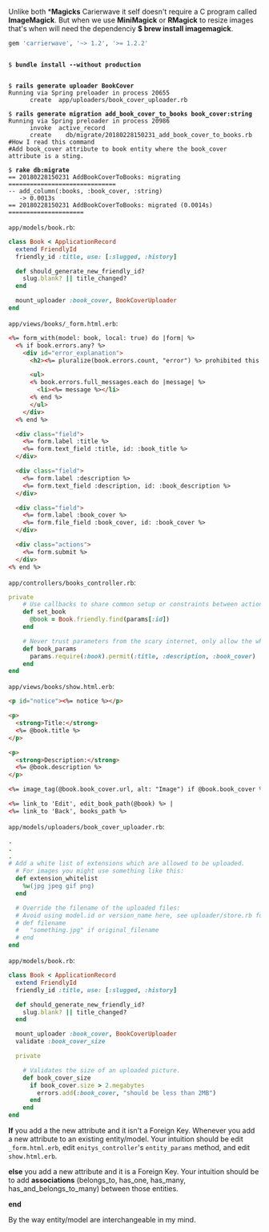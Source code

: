 Unlike both ***Magicks** Carierwave it self doesn't require a C program called **ImageMagick**. But when we use **MiniMagick** or **RMagick** to resize images that's when will need the dependenciy **$ brew install imagemagick**.

```ruby
gem 'carrierwave', '~> 1.2', '>= 1.2.2'
```
<pre><code>
$ <b>bundle install --without production</b>


$ <b>rails generate uploader BookCover</b>
Running via Spring preloader in process 20655
      create  app/uploaders/book_cover_uploader.rb

$ <b>rails generate migration add_book_cover_to_books book_cover:string</b>
Running via Spring preloader in process 20986
      invoke  active_record
      create    db/migrate/20180228150231_add_book_cover_to_books.rb
#How I read this command
#Add book_cover attribute to book entity where the book_cover attribute is a sting.

$ <b>rake db:migrate</b>
== 20180228150231 AddBookCoverToBooks: migrating ==============================
-- add_column(:books, :book_cover, :string)
   -> 0.0013s
== 20180228150231 AddBookCoverToBooks: migrated (0.0014s) =====================
</pre></code>

`app/models/book.rb`:
```ruby
class Book < ApplicationRecord
  extend FriendlyId
  friendly_id :title, use: [:slugged, :history]

  def should_generate_new_friendly_id?
    slug.blank? || title_changed?
  end

  mount_uploader :book_cover, BookCoverUploader
end
```

`app/views/books/_form.html.erb`:
```html
<%= form_with(model: book, local: true) do |form| %>
  <% if book.errors.any? %>
    <div id="error_explanation">
      <h2><%= pluralize(book.errors.count, "error") %> prohibited this book from being saved:</h2>

      <ul>
      <% book.errors.full_messages.each do |message| %>
        <li><%= message %></li>
      <% end %>
      </ul>
    </div>
  <% end %>

  <div class="field">
    <%= form.label :title %>
    <%= form.text_field :title, id: :book_title %>
  </div>

  <div class="field">
    <%= form.label :description %>
    <%= form.text_field :description, id: :book_description %>
  </div>

  <div class="field">
    <%= form.label :book_cover %>
    <%= form.file_field :book_cover, id: :book_cover %>
  </div>

  <div class="actions">
    <%= form.submit %>
  </div>
<% end %>
```

`app/controllers/books_controller.rb`:
```ruby
private
    # Use callbacks to share common setup or constraints between actions.
    def set_book
      @book = Book.friendly.find(params[:id])
    end

    # Never trust parameters from the scary internet, only allow the white list through.
    def book_params
      params.require(:book).permit(:title, :description, :book_cover)
    end
end
```

`app/views/books/show.html.erb`:
```html
<p id="notice"><%= notice %></p>

<p>
  <strong>Title:</strong>
  <%= @book.title %>
</p>

<p>
  <strong>Description:</strong>
  <%= @book.description %>
</p>

<%= image_tag(@book.book_cover.url, alt: "Image") if @book.book_cover %>

<%= link_to 'Edit', edit_book_path(@book) %> |
<%= link_to 'Back', books_path %>
```

`app/models/uploaders/book_cover_uploader.rb`:
```ruby
.
.
.
# Add a white list of extensions which are allowed to be uploaded.
  # For images you might use something like this:
  def extension_whitelist
    %w(jpg jpeg gif png)
  end

  # Override the filename of the uploaded files:
  # Avoid using model.id or version_name here, see uploader/store.rb for details.
  # def filename
  #   "something.jpg" if original_filename
  # end
end
```

`app/models/book.rb`:
```ruby
class Book < ApplicationRecord
  extend FriendlyId
  friendly_id :title, use: [:slugged, :history]

  def should_generate_new_friendly_id?
    slug.blank? || title_changed?
  end

  mount_uploader :book_cover, BookCoverUploader
  validate :book_cover_size

  private

    # Validates the size of an uploaded picture.
    def book_cover_size
      if book_cover.size > 2.megabytes
        errors.add(:book_cover, "should be less than 2MB")
      end
    end
end
```

**If**  you add a the new attribute and it isn't a Foreign Key.
 Whenever you  add a new attribute to an existing entity/model. Your intuition should be edit `_form.html.erb`, edit
 `enitys_controller`'s `entity_params` method,  and edit `show.html.erb`.

**else** you add a  new attribute and it is a Foreign Key.
Your intuition should be to add **associations** (belongs_to, has_one, has_many, has_and_belongs_to_many)  between those entities.

**end**

By the way entity/model are interchangeable in my mind.
